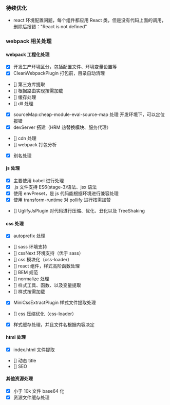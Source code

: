 ### 待续优化

- react 环境配置问题，每个组件都应用 React 类，但是没有代码上面的调用，删除后报错："React is not defined"

### webpack 相关处理

#### webpack 工程化处理

- [x] 开发生产环境区分，包括配置文件、环境变量设置等
- [x] CleanWebpackPlugin 打包前，目录自动清理
- [] 第三方库提取
- [] 根据路由实现按需加载
- [] 缓存处理
- [] dll 处理
- [x] sourceMap:cheap-module-eval-source-map 处理 开发环境下，可以定位报错
- [x] devServer 搭建（HRM 热替换模块、服务代理）
- [] cdn 处理
- [] webpack 打包分析
- [x] 别名处理

#### js 处理

- [x] 主要使用 babel 进行处理
- [x] .js 文件支持 ES6(stage-3)语法、jsx 语法
- [x] 使用 envPreset，是 js 代码能根据环境进行兼容处理
- [x] 使用 transform-runtime 对 pollify 进行按需加赞
- [] UglifyJsPlugin 对代码进行压缩、优化、丑化以及 TreeShaking

#### css 处理

- [x] autoprefix 处理
- [] sass 环境支持
- [] cssNext 环境支持（优于 sass）
- [] css 模块化（css-loader）
- [] react 组件，样式高阶函数处理
- [] BEM 规范
- [] normalize 处理
- [] 样式工具、函数、以及变量提取
- [] 样式按需加载
- [x] MiniCssExtractPlugin 样式文件提取处理
- [] css 压缩优化（css-loader）
- [x] 样式缓存处理，并且文件名根据内容决定

#### html 处理

- [x] index.html 文件提取
- [] 动态 title
- [] SEO

#### 其他资源处理

- [x] 小于 10k 文件 base64 化
- [x] 资源文件缓存处理
